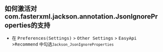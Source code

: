 ## 如何激活对com.fasterxml.jackson.annotation.JsonIgnoreProperties的支持

   * 在 <kbd>Preferences(Settings)</kbd> > <kbd>Other Settings</kbd> > <kbd>EasyApi</kbd> ><kbd>Recommend</kbd> 中勾选`Jackson_JsonIgnoreProperties`